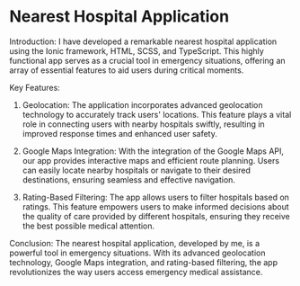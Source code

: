 # Nearest Hospital Application

Introduction: I have developed a remarkable nearest hospital application using the Ionic framework, HTML, SCSS, and TypeScript. This highly functional app serves as a crucial tool in emergency situations, offering an array of essential features to aid users during critical moments.

Key Features:

1. Geolocation: The application incorporates advanced geolocation technology to accurately track users' locations. This feature plays a vital role in connecting users with nearby hospitals swiftly, resulting in improved response times and enhanced user safety.

2. Google Maps Integration: With the integration of the Google Maps API, our app provides interactive maps and efficient route planning. Users can easily locate nearby hospitals or navigate to their desired destinations, ensuring seamless and effective navigation.

3. Rating-Based Filtering: The app allows users to filter hospitals based on ratings. This feature empowers users to make informed decisions about the quality of care provided by different hospitals, ensuring they receive the best possible medical attention.

Conclusion: The nearest hospital application, developed by me, is a powerful tool in emergency situations. With its advanced geolocation technology, Google Maps integration, and rating-based filtering, the app revolutionizes the way users access emergency medical assistance.
